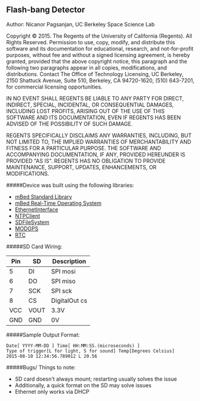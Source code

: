 ## Flash-bang Detector

Author: Nicanor Pagsanjan, UC Berkeley Space Science Lab

Copyright © 2015. The Regents of the University of California (Regents). All Rights Reserved. Permission to use, copy, modify, and distribute this software and its documentation for educational, research, and not-for-profit purposes, without fee and without a signed licensing agreement, is hereby granted, provided that the above copyright notice, this paragraph and the following two paragraphs appear in all copies, modifications, and distributions. Contact The Office of Technology Licensing, UC Berkeley, 2150 Shattuck Avenue, Suite 510, Berkeley, CA 94720-1620, (510) 643-7201, for commercial licensing opportunities.

IN NO EVENT SHALL REGENTS BE LIABLE TO ANY PARTY FOR DIRECT, INDIRECT, SPECIAL, INCIDENTAL, OR CONSEQUENTIAL DAMAGES, INCLUDING LOST PROFITS, ARISING OUT OF THE USE OF THIS SOFTWARE AND ITS DOCUMENTATION, EVEN IF REGENTS HAS BEEN ADVISED OF THE POSSIBILITY OF SUCH DAMAGE.

REGENTS SPECIFICALLY DISCLAIMS ANY WARRANTIES, INCLUDING, BUT NOT LIMITED TO, THE IMPLIED WARRANTIES OF MERCHANTABILITY AND FITNESS FOR A PARTICULAR PURPOSE. THE SOFTWARE AND ACCOMPANYING DOCUMENTATION, IF ANY, PROVIDED HEREUNDER IS PROVIDED "AS IS". REGENTS HAS NO OBLIGATION TO PROVIDE MAINTENANCE, SUPPORT, UPDATES, ENHANCEMENTS, OR MODIFICATIONS.

#####Device was built using the following libraries:
  + [mBed Standard Library](https://developer.mbed.org/users/mbed_official/code/mbed/)
  + [mBed Real-Time Operating System](https://developer.mbed.org/handbook/RTOS)
  + [EthernetInterface](https://developer.mbed.org/handbook/Ethernet-Interface)
  + [NTPClient](https://developer.mbed.org/cookbook/NTP-Client)
  + [SDFileSystem](https://developer.mbed.org/users/neilt6/code/SDFileSystem/)
  + [MODGPS](https://developer.mbed.org/users/AjK/code/MODGPS/docs/tip/GPS_8h_source.html)
  + [RTC](https://developer.mbed.org/users/Sissors/code/RTC/)


#####SD Card Wiring:


 Pin |  SD  | Description
 --- |------| -----------
  5  |  DI  | SPI mosi
  6  |  DO  | SPI miso
  7  |  SCK | SPI sck
  8  |  CS  | DigitalOut cs
 VCC | VOUT | 3.3V
 GND |  GND | 0V


#####Sample Output Format:

```
Date[ YYYY-MM-DD ] Time[ HH:MM:SS.(microseconds) ]
Type of trigger[L for light, S for sound] Temp[Degrees Celsius]
2015-08-10 12:34:56.789012 L 20.56
```

#####Bugs/ Things to note:
  + SD card doesn't always mount; restarting usually solves the issue
  + Additionally, a quick format on the SD may solve issues
  + Ethernet only works via DHCP
